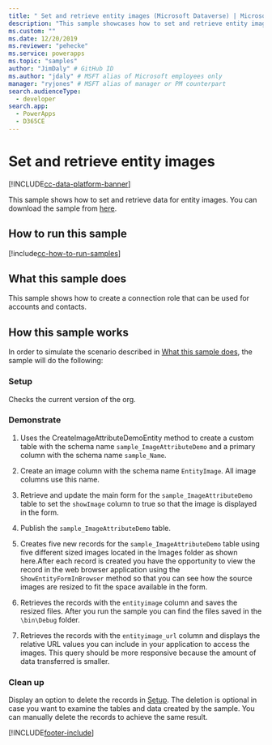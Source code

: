 ```yaml
---
title: " Set and retrieve entity images (Microsoft Dataverse) | Microsoft Docs" # Intent and product brand in a unique string of 43-59 chars including spaces
description: "This sample showcases how to set and retrieve entity images." # 115-145 characters including spaces. This abstract displays in the search result.
ms.custom: ""
ms.date: 12/20/2019
ms.reviewer: "pehecke"
ms.service: powerapps
ms.topic: "samples"
author: "JimDaly" # GitHub ID
ms.author: "jdaly" # MSFT alias of Microsoft employees only
manager: "ryjones" # MSFT alias of manager or PM counterpart
search.audienceType: 
  - developer
search.app: 
  - PowerApps
  - D365CE
---
```


# Set and retrieve entity images

[!INCLUDE[cc-data-platform-banner](../../../../includes/cc-data-platform-banner.md)]

This sample shows how to set and retrieve data for entity images. You can download the sample from [here](https://github.com/microsoft/PowerApps-Samples/tree/master/cds/orgsvc/C%23/SetRetrieveImages).

## How to run this sample

[!include[cc-how-to-run-samples](../../includes/cc-how-to-run-samples.md)]

## What this sample does

This sample shows how to create a connection role that can be used for accounts and contacts.

## How this sample works

In order to simulate the scenario described in [What this sample does](#what-this-sample-does), the sample will do the following:

### Setup

Checks the current version of the org.

### Demonstrate

1. Uses the CreateImageAttributeDemoEntity method to create a custom table with the schema name `sample_ImageAttributeDemo` and a primary column with the schema name `sample_Name`.
2. Create an image column with the schema name `EntityImage`. All image columns use this name.

3. Retrieve and update the main form for the `sample_ImageAttributeDemo` table to set the `showImage` column to true so that the image is displayed in the form.

4. Publish the `sample_ImageAttributeDemo` table.

5. Creates five new records for the `sample_ImageAttributeDemo` table using five different sized images located in the Images folder as shown here.After each record is created you have the opportunity to view the record in the web browser application using the `ShowEntityFormInBrowser` method so that you can see how the source images are resized to fit the space available in the form.
6. Retrieves the records with the `entityimage` column and saves the resized files. After you run the sample you can find the files saved in the `\bin\Debug` folder.
7. Retrieves the records with the `entityimage_url` column and displays the relative URL values you can include in your application to access the images. This query should be more responsive because the amount of data transferred is smaller.

### Clean up

Display an option to delete the records in [Setup](#setup). The deletion is optional in case you want to examine the tables and data created by the sample. You can manually delete the records to achieve the same result.


[!INCLUDE[footer-include](../../../../includes/footer-banner.md)]